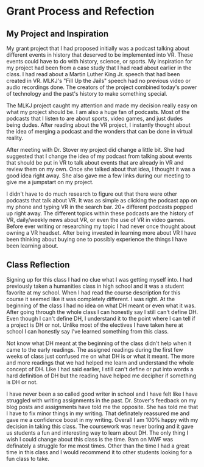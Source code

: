 # Grant Process and Refection

## My Project and Inspiration
My grant project that I had proposed initially was a podcast talking about different events in history that deserved to be implemented into VR. These events could have to do with history, science, or sports. My inspiration for my project had been from a case study that I had read about earlier in the class. I had read about a Martin Luther King Jr. speech that had been created in VR. MLKJ's "Fill Up the Jails" speech had no previous video or audio recordings done. The creators of the project combined today's power of technology and the past's history to make something special. 

The MLKJ project caught my attention and made my decision really easy on what my project should be. I am also a huge fan of podcasts. Most of the podcasts that I listen to are about sports, video games, and just dudes being dudes. After reading about the VR project, I instantly thought about the idea of merging a podcast and the wonders that can be done in virtual reality. 

After meeting with Dr. Stover my project did change a little bit. She had suggested that I change the idea of my podcast from talking about events that should be put in VR to talk about events that are already in VR and review them on my own. Once she talked about that idea, I thought it was a good idea right away. She also gave me a few links during our meeting to give me a jumpstart on my project.

I didn't have to do much research to figure out that there were other podcasts that talk about VR. It was as simple as clicking the podcast app on my phone and typing VR in the search bar. 20+ different podcasts popped up right away. The different topics within these podcasts are the history of VR, daily/weekly news about VR, or even the use of VR in video games. Before ever writing or researching my topic I had never once thought about owning a VR headset. After being invested in learning more about VR I have been thinking about buying one to possibly experience the things I have been learning about.

## Class Reflection
Signing up for this class I had no clue what I was getting myself into. I had previously taken a humanities class in high school and it was a student favorite at my school. When I had read the course description for this course it seemed like it was completely different. I was right. At the beginning of the class I had no idea on what DH meant or even what it was. After going through the whole class I can honestly say I still can't define DH. Even though I can't define DH, I understand it to the point where I can tell if a project is DH or not. Unlike most of the electives I have taken here at school I can honestly say I've learned something from this class.

Not know what DH meant at the beginning of the class didn't help when it came to the early readings. The assigned readings during the first few weeks of class just confused me on what DH is or what it meant. The more and more readings that we had helped me learn and understand the whole concept of DH. Like I had said earlier, I still can't define or put into words a hard definition of DH but the reading have helped me decipher if something is DH or not.

I have never been a so called good writer in school and I have felt like I have struggled with writing assignments in the past. Dr. Stover's feedback on my blog posts and assignments have told me the opposite. She has told me that I have to fix minor things in my writing. That definately reassured me and gave me a confidence boost in my writing. Overall I am 100% happy with my decision in taking this class. The coursework was never boring and it gave us students a fun and interesting way to learn about DH. The only thing I wish I could change about this class is the time. 9am on MWF was definately a struggle for me most times. Other than the time I had a great time in this class and I would recommend it to other students looking for a fun class to take.
